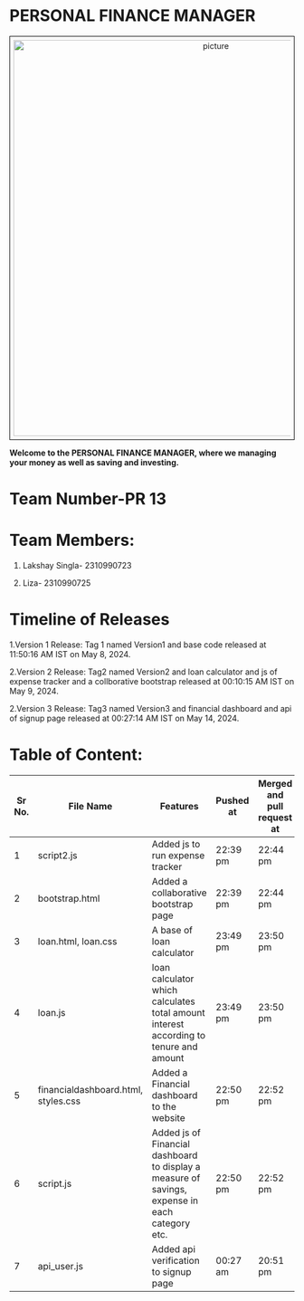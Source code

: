 # PERSONAL FINANCE MANAGER
<div style="text-align:center; border: 1px solid black; padding: 6px;">
    <img src="https://akm-img-a-in.tosshub.com/businesstoday/images/story/202203/personalfinance1200-sixteen_nine_1.jpg?size=1200:675"alt="picture" alt="picture" width="700"/>
</div>



__Welcome to the PERSONAL FINANCE MANAGER, where we managing your money as well as saving and investing.__


# Team Number-PR 13

# Team Members:

1. Lakshay Singla- 2310990723

2. Liza- 2310990725

# Timeline of Releases
1.Version 1 Release:
Tag 1 named Version1 and base code released at 11:50:16 AM IST on May 8, 2024.

2.Version 2 Release:
Tag2 named Version2 and loan calculator and js of expense tracker and a collborative bootstrap released at 00:10:15 AM IST on May 9, 2024.

2.Version 3 Release:
Tag3 named Version3 and financial dashboard and api of signup page released at 00:27:14 AM IST on May 14, 2024.

# Table of Content:

| Sr No.| File Name | Features | Pushed at| Merged and pull request at |Deadline for commits | Done by |
|-------|-----------|------------|------------------------------|-------------------------|-----------------------------|----------|
| 1| script2.js | Added js to run expense tracker |  22:39 pm| 22:44 pm| Until 12:00 am|  Lakshay Singla|
| 2| bootstrap.html | Added a collaborative bootstrap page|  22:39 pm| 22:44 pm| Until 12:00 am|  Lakshay Singla|
| 3| loan.html, loan.css | A base of loan calculator | 23:49 pm| 23:50 pm| Until 2:00 am|  Liza|
| 4| loan.js |loan calculator which calculates total amount interest according to tenure and amount| 23:49 pm| 23:50 pm| Until 2:00 am|  Liza|
| 5| financialdashboard.html, styles.css | Added a Financial dashboard to the website| 22:50 pm| 22:52 pm| Until 12:00 am| Liza|
| 6| script.js| Added js of Financial dashboard to display a measure of savings, expense in each category etc. | 22:50 pm| 22:52 pm| Until 12:00 am| Liza|
| 7| api_user.js | Added api verification to signup page|  00:27 am| 20:51 pm| Until 12:00 am|  Lakshay Singla|
